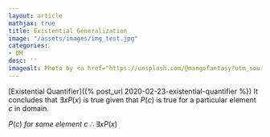```yaml
---
layout: article
mathjax: true
title: Existential Generalization
image: "/assets/images/img_test.jpg"
categories:
- DM
desc: '' 
imagealt: Photo by <a href="https://unsplash.com/@mangofantasy?utm_source=unsplash&utm_medium=referral&utm_content=creditCopyText">Tim Johnson</a> on <a href="https://unsplash.com/s/photos/logic?utm_source=unsplash&utm_medium=referral&utm_content=creditCopyText">Unsplash</a>
---
```


[Existential Quantifier]({% post_url 2020-02-23-existential-quantifier %})
It concludes that $\exists xP(x)$ is true given that $P(c)$ is true for a particular element $c$ in domain.

$P(c)\ for\ some\ element\ c$
$\therefore \exists xP(x)$